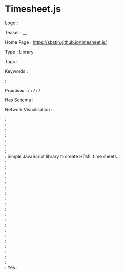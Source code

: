 # Timesheet.js

Logo
:   ![]()

Teaser
:   __

Home Page
:   https://sbstjn.github.io/timesheet.js/

Type
:   Library

Tags
:   

Keywords
:   

:   

Practices
:    / 
:    / 
:    / 

Has Schema
:   

Network Visualisation
:   


:   
:   
:   
:   
:   
:   
:   
:   Simple JavaScript library to create HTML time sheets.
:   
:   
:   
:   
:   
:   
:   
:   
:   
:   
:   
:   
:   
:   
:   
:   
:   
:   
:   
:   
:   
:   Yes
:   

